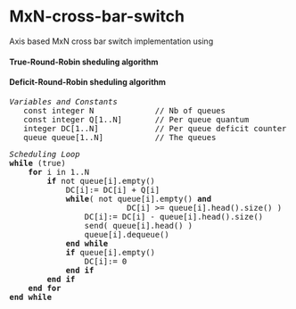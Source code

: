 # MxN-cross-bar-switch
Axis based MxN cross bar switch implementation using
#### True-Round-Robin sheduling algorithm
#### Deficit-Round-Robin sheduling algorithm
<pre>
<i>Variables and Constants</i>
   const integer N             // Nb of queues
   const integer Q[1..N]       // Per queue quantum 
   integer DC[1..N]            // Per queue deficit counter
   queue queue[1..N]           // The queues   
</pre>
<pre>
<i>Scheduling Loop</i>
<b>while</b> (true)
    <b>for</b> i in 1..N       
        <b>if</b> not queue[i].empty()
            DC[i]:= DC[i] + Q[i]
            <b>while</b>( not queue[i].empty() <b>and</b>
                         DC[i] &gt;= queue[i].head().size() )
                DC[i]:= DC[i] - queue[i].head().size()
                send( queue[i].head() )
                queue[i].dequeue()
            <b>end while</b> 
            <b>if</b> queue[i].empty()
                DC[i]:= 0
            <b>end if</b>
        <b>end if</b>
    <b>end for</b>
<b>end while</b>
</pre>
